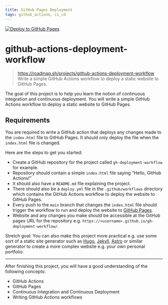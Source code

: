 ```yaml
---
title: GitHub Pages Deployment
tags: github_actions, ci_cd
---
```


[![Deploy to GitHub Pages](https://github.com/see7e/github-actions-deployment-workflow/actions/workflows/deploy.yml/badge.svg)](https://github.com/see7e/github-actions-deployment-workflow/actions/workflows/deploy.yml)

# github-actions-deployment-workflow
> https://roadmap.sh/projects/github-actions-deployment-workflow
> Write a simple GitHub Actions workflow to deploy a static website to GitHub Pages.

The goal of this project is to help you learn the notion of continuous integration and continuous deployment. You will write a simple GitHub Actions workflow to deploy a static website to GitHub Pages.

## Requirements

You are required to write a GitHub action that deploys any changes made to the `index.html` file to GitHub Pages. It should only deploy the file when the `index.html` file is changed.

Here are the steps to get you started:

-   Create a GitHub repository for the project called `gh-deployment-workflow` for example.
-   Repository should contain a simple `index.html` file saying “Hello, GitHub Actions!”
-   It should also have a `README.md` file explaining the project.
-   There should also be a `deploy.yml` file in the `.github/workflows` directory which contains the GitHub Actions workflow to deploy the website to GitHub Pages.
-   Every push to the `main` branch that changes the `index.html` file should trigger the workflow to run and deploy the website to [GitHub Pages](https://docs.github.com/en/pages).
-   Website and any changes you make should be accessible at the GitHub pages URL for the repository e.g. `https://<username>.github.io/gh-deployment-workflow/`.

Stretch goal: You can also make this project more practical e.g. use some sort of a static site generator such as [Hugo](https://gohugo.io/), [Jekyll](https://jekyllrb.com/), [Astro](https://astro.build/) or similar generator to create a more complex website e.g. your own personal portfolio.

___

After finishing this project, you will have a good understanding of the following concepts:

-   GitHub Actions
-   GitHub Pages
-   Continuous Integration and Continuous Deployment
-   Writing GitHub Actions workflows

